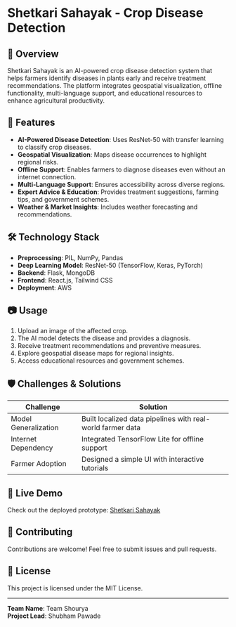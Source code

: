 # Shetkari Sahayak - Crop Disease Detection

## 🌿 Overview
Shetkari Sahayak is an AI-powered crop disease detection system that helps farmers identify diseases in plants early and receive treatment recommendations. The platform integrates geospatial visualization, offline functionality, multi-language support, and educational resources to enhance agricultural productivity.

## 🚀 Features
- **AI-Powered Disease Detection**: Uses ResNet-50 with transfer learning to classify crop diseases.
- **Geospatial Visualization**: Maps disease occurrences to highlight regional risks.
- **Offline Support**: Enables farmers to diagnose diseases even without an internet connection.
- **Multi-Language Support**: Ensures accessibility across diverse regions.
- **Expert Advice & Education**: Provides treatment suggestions, farming tips, and government schemes.
- **Weather & Market Insights**: Includes weather forecasting and recommendations.

## 🛠️ Technology Stack
- **Preprocessing**: PIL, NumPy, Pandas
- **Deep Learning Model**: ResNet-50 (TensorFlow, Keras, PyTorch)
- **Backend**: Flask, MongoDB
- **Frontend**: React.js, Tailwind CSS
- **Deployment**: AWS
<!--
## 📌 Installation & Setup
1. Clone the repository:
   ```bash
   git clone https://github.com/your-username/shetkari-sahayak.git
   cd shetkari-sahayak
   ```
2. Install dependencies:
   ```bash
   pip install -r backend/requirements.txt
   cd frontend && npm install
   ```
3. Start the backend:
   ```bash
   cd backend
   python app.py
   ```
4. Start the frontend:
   ```bash
   cd frontend
   npm start
   ```
-->
## 📷 Usage
1. Upload an image of the affected crop.
2. The AI model detects the disease and provides a diagnosis.
3. Receive treatment recommendations and preventive measures.
4. Explore geospatial disease maps for regional insights.
5. Access educational resources and government schemes.

## 🛡️ Challenges & Solutions
| Challenge | Solution |
|-----------|----------|
| Model Generalization | Built localized data pipelines with real-world farmer data |
| Internet Dependency | Integrated TensorFlow Lite for offline support |
| Farmer Adoption | Designed a simple UI with interactive tutorials |

## 🔗 Live Demo
Check out the deployed prototype: [Shetkari Sahayak](https://shetkarisahayak.onrender.com/)

## 🤝 Contributing
Contributions are welcome! Feel free to submit issues and pull requests.

## 📜 License
This project is licensed under the MIT License.

---
**Team Name**: Team Shourya  
**Project Lead**: Shubham Pawade
